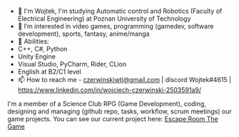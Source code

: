 - 👋 I'm Wojtek, I'm studying Automatic control and Robotics (Faculty of Electrical Engineering) at Poznan University of Technology
- 👀 I’m interested in video games, programming (gamedev, software development), sports, fantasy, anime/manga
- 🌱 Abilities:
- C++, C#, Python
- Unity Engine
- Visual Studio, PyCharm, Rider, CLion
- English at B2/C1 level
- 📫 How to reach me - czerwinskiwtj@gmail.com | discord Wojtek#4615 | https://www.linkedin.com/in/wojciech-czerwinski-2503591a9/

I'm a member of a Science Club RPG (Game Development), coding, designing and managing (github repo, tasks, workflow, scrum meetings) our game projects. You can see our current project here: 
[Escape Room The Game](https://github.com/Aenvis/escape-room-game)


